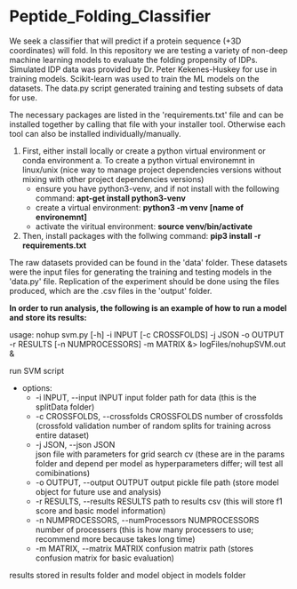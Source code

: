 # Peptide_Folding_Classifier
We seek a classifier that will predict if a protein sequence (+3D coordinates) will fold. In this repository we are testing a variety of non-deep machine learning models to evaluate the folding propensity of IDPs. Simulated IDP data was provided by Dr. Peter Kekenes-Huskey for use in training models. Scikit-learn was used to train the ML models on the datasets. The data.py script generated training and testing subsets of data for use.

The necessary packages are listed in the 'requirements.txt' file and can be installed together by calling that file with your installer tool. Otherwise each tool can also be installed individually/manually.
1. First, either install locally or create a python virtual environment or conda environment
  a. To create a python virtual environemnt in linux/unix (nice way to manage project dependencies versions without mixing with other project dependencies versions)
    - ensure you have python3-venv, and if not install with the following command: **apt-get install python3-venv**
    - create a virtual environment: **python3 -m venv [name of environemnt]**
    - activate the viritual environment: **source venv/bin/activate**
2. Then, install packages with the follwing command: **pip3 install -r requirements.txt**

The raw datasets provided can be found in the 'data' folder. These datasets were the input files for generating the training and testing models in the 'data.py' file. Replication of the experiment should be done using the files produced, which are the .csv files in the 'output' folder.


**In order to run analysis, the following is an example of how to run a model and store its results:**

usage: nohup svm.py [-h] -i INPUT [-c CROSSFOLDS] -j JSON -o OUTPUT -r RESULTS [-n NUMPROCESSORS] -m MATRIX &> logFiles/nohupSVM.out &

run SVM script

- options:
  - -i INPUT, --input INPUT
                        input folder path for data (this is the splitData folder)
  - -c CROSSFOLDS, --crossfolds CROSSFOLDS
                        number of crossfolds (crossfold validation number of random splits for training across entire dataset)
  - -j JSON, --json JSON  
                        json file with parameters for grid search cv (these are in the params folder and depend per model as hyperparameters differ; will test all comibinations)
  - -o OUTPUT, --output OUTPUT
                        output pickle file path (store model object for future use and analysis)
  - -r RESULTS, --results RESULTS
                        path to results csv (this will store f1 score and basic model information)
  - -n NUMPROCESSORS, --numProcessors NUMPROCESSORS
                        number of processers (this is how many processers to use; recommend more because takes long time)
  - -m MATRIX, --matrix MATRIX
                        confusion matrix path (stores confusion matrix for basic evaluation)

results stored in results folder and model object in models folder
